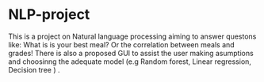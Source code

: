 # NLP-project
This is a project on Natural language processing aiming to answer questons like: What is is your best meal? Or the correlation between meals and grades! There is also a proposed GUI to assist the user making asumptions and choosinng the adequate model (e.g Random forest, Linear regression, Decision tree ) .
